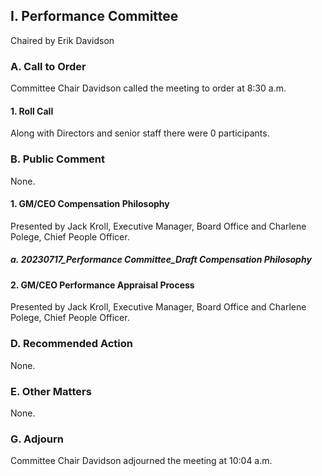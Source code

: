 ## I. Performance Committee

Chaired by Erik Davidson

### A. Call to Order

Committee Chair Davidson called the meeting to order at 8:30 a.m.

#### 1. Roll Call

Along with Directors and senior staff there were 0 participants.

### B. Public Comment

None.

#### 1. GM/CEO Compensation Philosophy

Presented by Jack Kroll, Executive Manager, Board Office and Charlene Polege, Chief People Officer.

##### a. 20230717_Performance Committee_Draft Compensation Philosophy

#### 2. GM/CEO Performance Appraisal Process

Presented by Jack Kroll, Executive Manager, Board Office and Charlene Polege, Chief People Officer.

### D. Recommended Action

None.

### E. Other Matters

None.

### G. Adjourn

Committee Chair Davidson adjourned the meeting at 10:04 a.m.